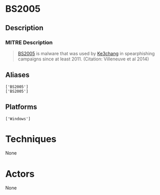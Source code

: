 
# BS2005

## Description

### MITRE Description

> [BS2005](https://attack.mitre.org/software/S0014) is malware that was used by [Ke3chang](https://attack.mitre.org/groups/G0004) in spearphishing campaigns since at least 2011. (Citation: Villeneuve et al 2014)

## Aliases

```
['BS2005']
['BS2005']
```

## Platforms

```
['Windows']
```

# Techniques

None

# Actors

None
